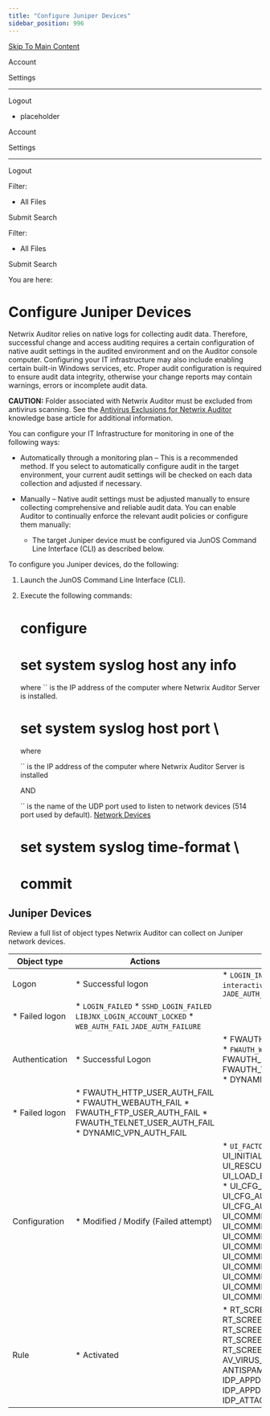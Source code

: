 ```yaml
---
title: "Configure Juniper Devices"
sidebar_position: 996
---
```


[Skip To Main Content](#)

Account

Settings

---

Logout

* placeholder

Account

Settings

---

Logout

Filter: 

* All Files

Submit Search

Filter: 

* All Files

Submit Search

You are here:

# Configure Juniper Devices

Netwrix Auditor relies on native logs for collecting audit data. Therefore, successful change and access auditing requires a certain configuration of native audit settings in the audited environment and on the Auditor console computer. Configuring your IT infrastructure may also include enabling certain built-in Windows services, etc. Proper audit configuration is required to ensure audit data integrity, otherwise your change reports may contain warnings, errors or incomplete audit data.

**CAUTION:** Folder associated with Netwrix Auditor must be excluded from antivirus scanning. See the [Antivirus Exclusions for Netwrix Auditor](`https://helpcenter.netwrix.com/bundle/z-kb-articles-salesforce/page/kA04u0000000HirCAE.html` "Antivirus Exclusions for Netwrix Auditor") knowledge base article for additional information.

You can configure your IT Infrastructure for monitoring in one of the following ways:

* Automatically through a monitoring plan – This is a recommended method. If you select to automatically configure audit in the target environment, your current audit settings will be checked on each data collection and adjusted if necessary.
* Manually – Native audit settings must be adjusted manually to ensure collecting comprehensive and reliable audit data. You can enable Auditor to continually enforce the relevant audit policies or configure them manually:

  + The target Juniper device must be configured via JunOS Command Line Interface (CLI) as described below.

To configure you Juniper devices, do the following:

1. Launch the JunOS Command Line Interface (CLI).
2. Execute the following commands:

   # configure

   # set system syslog host  any info

   where `` is the IP address of the computer where Netwrix Auditor Server is installed.

   # set system syslog host  port \

   where

   `` is the IP address of the computer where Netwrix Auditor Server is installed

   AND

   `` is the name of the UDP port used to listen to network devices (514 port used by default). [Network Devices](../../Admin/MonitoringPlans/NetworkDevices.htm "Network Devices Plans")

   # set system syslog time-format \

   # commit

## Juniper Devices

Review a full list of object types Netwrix Auditor can collect on Juniper network devices.

| Object type | Actions | Event ID |
| --- | --- | --- |
| Logon | * Successful logon | * `LOGIN_INFORMATION` * `Accepted keyboard-interactive/pam` * `WEB_AUTH_SUCCESS` * `JADE_AUTH_SUCCESS` |
| * Failed logon | * `LOGIN_FAILED` * `SSHD_LOGIN_FAILED`  `LIBJNX_LOGIN_ACCOUNT_LOCKED` * `WEB_AUTH_FAIL`  `JADE_AUTH_FAILURE` |
| Authentication | * Successful Logon | * FWAUTH_HTTP_USER_AUTH_ACCEPTED * `FWAUTH_WEBAUTH_SUCCESS` * FWAUTH_FTP_USER_AUTH_ACCEPTED * FWAUTH_TELNET_USER_AUTH_ACCEPTED * DYNAMIC_VPN_AUTH_OK |
| * Failed logon | * FWAUTH_HTTP_USER_AUTH_FAIL * FWAUTH_WEBAUTH_FAIL  * FWAUTH_FTP_USER_AUTH_FAIL  * FWAUTH_TELNET_USER_AUTH_FAIL * DYNAMIC_VPN_AUTH_FAIL |
| Configuration | * Modified / Modify (Failed attempt) | * `UI_FACTORY_OPERATION` * UI_INITIALSETUP_OPERATION * UI_RESCUE_OPERATION * UI_LOAD_EVENT * UI_CFG_AUDIT_OTHER * UI_CFG_AUDIT_SET: * UI_CFG_AUDIT_NEW * UI_CFG_AUDIT_SET_SECRET * UI_COMMIT: * UI_COMMIT_PROGRESS * UI_COMMIT_COMPLETED * UI_COMMIT_AT_COMPLETED * UI_COMMIT_NOT_CONFIRMED * UI_COMMIT_CONFIRMED_REMINDER * UI_COMMIT_AT_ABORT * UI_COMMIT_AT_FAILED * UI_COMMIT_COMPRESS_FAILED * UI_COMMIT_ROLLBACK_FAILED |
| Rule | * Activated | * RT_SCREEN_ICMP * RT_SCREEN_IP * RT_SCREEN_TCP * RT_SCREEN_TCP_DST_IP * RT_SCREEN_TCP_SRC_IP * RT_SCREEN_UDP  * AV_VIRUS_DETECTED_MT * ANTISPAM_SPAM_DETECTED_MT * IDP_APPDDOS_APP_ATTACK_EVENT * IDP_APPDDOS_APP_STATE_EVENT * IDP_ATTACK_LOG_EVENT |